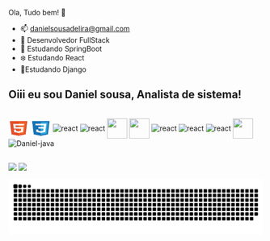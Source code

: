 Ola, Tudo bem! 👋
 


- 📫 danielsousadelira@gmail.com
- 🔭 Desenvolvedor FullStack 
- 🌱 Estudando SpringBoot
- :snowflake: Estudando React
- &#128154;Estudando Django

## Oiii eu sou  Daniel sousa, Analista de sistema!

<div style="display: inline_block"><br>
  
  <img align="center" alt="Daniel-HTML" height="30" width="40" src="https://raw.githubusercontent.com/devicons/devicon/master/icons/html5/html5-original.svg">
  
  <img align="center" alt="Daniel-CSS" height="30" width="40" src="https://raw.githubusercontent.com/devicons/devicon/master/icons/css3/css3-original.svg">
 
 <img  align="center" alt="react" height="45" width="50"   src="https://img.icons8.com/color/48/undefined/sass.png"/>
 
 <img  align="center" alt="react" height="40" width="50"   src="https://github.githubassets.com/images/icons/emoji/unicode/1f485.png"/>

 
 <img align="center" height="40" width="40" src="https://cdn.jsdelivr.net/gh/devicons/devicon/icons/bootstrap/bootstrap-original.svg" />

 <img align="center" height="40" width="40"  src="https://cdn.jsdelivr.net/gh/devicons/devicon/icons/materialui/materialui-original.svg" />
 
  <img  align="center" alt="react" height="45" width="50"  src="https://img.icons8.com/color/48/undefined/javascript--v1.png"/>
 
  <img  align="center" alt="react" height="45" width="50"  src="https://img.icons8.com/color/48/undefined/typescript.png"/>
 
  <img align="center" alt="react" height="35" width="50" src="https://cdn.jsdelivr.net/gh/devicons/devicon/icons/react/react-original.svg">
  
 
   <img  height="40" width="40" align="center"  src="https://cdn.jsdelivr.net/gh/devicons/devicon/icons/nextjs/nextjs-original.svg" />
          
  

  <img    align="center" alt="Daniel-java" height="40" width="40" src="https://cdn.jsdelivr.net/gh/devicons/devicon/icons/spring/spring-original.svg"> 
 
 

</div>
  
  ##
 
<div> 
  

 	
  <a href = "mailto:danielsousadelira@gmail.com"><img src="https://img.shields.io/badge/-Gmail-%23333?style=for-the-badge&logo=gmail&logoColor=white" target="_blank"></a>
  <a href="https://www.linkedin.com/in/daniel-sousa-4968b818a/" target="_blank"><img src="https://img.shields.io/badge/-LinkedIn-%230077B5?style=for-the-badge&logo=linkedin&logoColor=white" target="_blank"></a> 
 
  ![Snake animation](https://github.com/Danielscript1/Danielscript1/blob/output/github-contribution-grid-snake.svg)
 




 
